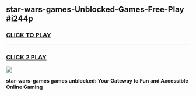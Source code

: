 
## star-wars-games-Unblocked-Games-Free-Play #i244p
<h3>
<a href="https://us.freeplayer.one?title=star-wars-games&ref=9M">CLICK TO PLAY</a></h3>
<hr>

<h3>
<a href="https://us.freeplayer.one?title=star-wars-games&ref=9M">CLICK 2 PLAY</a>
  
</h3>

<a href="https://us.freeplayer.one?title=star-wars-games&ref=9M"><img src="https://clearcache.store/games.png"></a>


**star-wars-games games unblocked: Your Gateway to Fun and Accessible Online Gaming**
